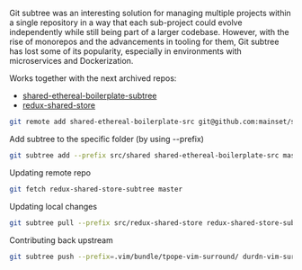 Git subtree was an interesting solution for managing multiple projects within a single repository in a way that each sub-project could evolve independently while still being part of a larger codebase. However, with the rise of monorepos and the advancements in tooling for them, Git subtree has lost some of its popularity, especially in environments with microservices and Dockerization.

Works together with the next archived repos:
- [shared-ethereal-boilerplate-subtree](https://github.com/mainset/shared-ethereal-boilerplate-subtree)
- [redux-shared-store](https://github.com/mainset/redux-shared-store)

```bash
git remote add shared-ethereal-boilerplate-src git@github.com:mainset/shared-ethereal-boilerplate-subtree.git
```

Add subtree to the specific folder (by using --prefix)
```bash
git subtree add --prefix src/shared shared-ethereal-boilerplate-src master --squash
```

Updating remote repo
```bash
git fetch redux-shared-store-subtree master
```

Updating local changes
```bash
git subtree pull --prefix src/redux-shared-store redux-shared-store-subtree master --squash
```

Contributing back upstream
```bash
git subtree push --prefix=.vim/bundle/tpope-vim-surround/ durdn-vim-surround master
```
